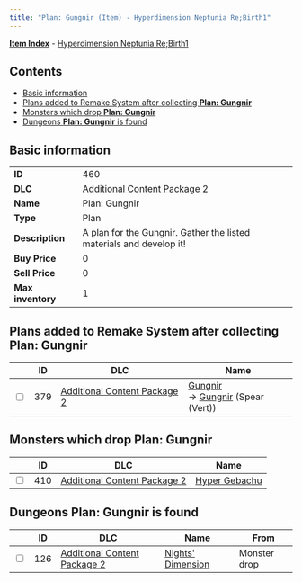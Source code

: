 ```yaml
---
title: "Plan: Gungnir (Item) - Hyperdimension Neptunia Re;Birth1"
---
```


[**Item Index**](/neptunia/rb1/item/index.html) - [Hyperdimension Neptunia Re;Birth1](/neptunia/rb1)

## Contents

- [Basic information](#basic-information)
- [Plans added to Remake System after collecting **Plan: Gungnir**](#plans-added-to-remake-system-after-collecting-plan-gungnir)
- [Monsters which drop **Plan: Gungnir**](#monsters-which-drop-plan-gungnir)
- [Dungeons **Plan: Gungnir** is found](#dungeons-plan-gungnir-is-found)

## Basic information

|   |   |
| -- | -- |
| **ID** | 460 |
| **DLC** | [Additional Content Package 2](/neptunia/rb1/dlc/11-pack2.html) |
| **Name** | Plan: Gungnir |
| **Type** | Plan |
| **Description** | A plan for the Gungnir. Gather the listed materials and develop it! |
| **Buy Price** | 0 |
| **Sell Price** | 0 |
| **Max inventory** | 1 |


## Plans added to Remake System after collecting **Plan: Gungnir**

|    | ID | DLC | Name |
| -- | -- | --- | ---- |
| <input type="checkbox" id="rb1-remake-11-379" class="trackbox" /> | 379 | [Additional Content Package 2](/neptunia/rb1/dlc/11-pack2.html) | [Gungnir](/neptunia/rb1/remake/11-379-gungnir.html)<br /> → [Gungnir](/neptunia/rb1/item/11-2119-gungnir.html) (Spear (Vert)) |


## Monsters which drop **Plan: Gungnir**

|    | ID | DLC | Name |
| -- | -- | --- | ---- |
| <input type="checkbox" id="rb1-monster-11-410" class="trackbox" /> | 410 | [Additional Content Package 2](/neptunia/rb1/dlc/11-pack2.html) | [Hyper Gebachu](/neptunia/rb1/monster/11-410-hyper-gebachu.html) |


## Dungeons **Plan: Gungnir** is found

|    | ID | DLC | Name | From |
| -- | -- | --- | ---- | ---- |
| <input type="checkbox" id="rb1-dungeon-11-126" class="trackbox" /> | 126 | [Additional Content Package 2](/neptunia/rb1/dlc/11-pack2.html) | [Nights' Dimension](/neptunia/rb1/dungeon/11-126-nights-dimension.html) | Monster drop |
